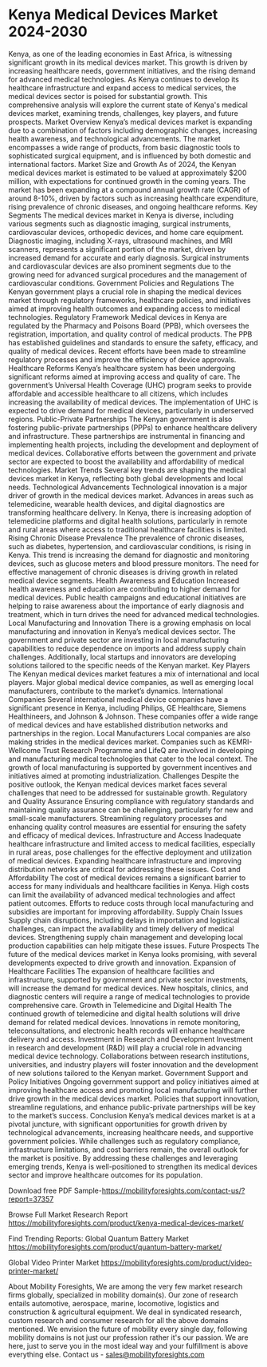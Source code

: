 # Kenya Medical Devices Market 2024-2030
Kenya, as one of the leading economies in East Africa, is witnessing significant growth in its medical devices market. This growth is driven by increasing healthcare needs, government initiatives, and the rising demand for advanced medical technologies. As Kenya continues to develop its healthcare infrastructure and expand access to medical services, the medical devices sector is poised for substantial growth. This comprehensive analysis will explore the current state of Kenya's medical devices market, examining trends, challenges, key players, and future prospects.
Market Overview
Kenya’s medical devices market is expanding due to a combination of factors including demographic changes, increasing health awareness, and technological advancements. The market encompasses a wide range of products, from basic diagnostic tools to sophisticated surgical equipment, and is influenced by both domestic and international factors.
Market Size and Growth
As of 2024, the Kenyan medical devices market is estimated to be valued at approximately $200 million, with expectations for continued growth in the coming years. The market has been expanding at a compound annual growth rate (CAGR) of around 8-10%, driven by factors such as increasing healthcare expenditure, rising prevalence of chronic diseases, and ongoing healthcare reforms.
Key Segments
The medical devices market in Kenya is diverse, including various segments such as diagnostic imaging, surgical instruments, cardiovascular devices, orthopedic devices, and home care equipment. Diagnostic imaging, including X-rays, ultrasound machines, and MRI scanners, represents a significant portion of the market, driven by increased demand for accurate and early diagnosis. Surgical instruments and cardiovascular devices are also prominent segments due to the growing need for advanced surgical procedures and the management of cardiovascular conditions.
Government Policies and Regulations
The Kenyan government plays a crucial role in shaping the medical devices market through regulatory frameworks, healthcare policies, and initiatives aimed at improving health outcomes and expanding access to medical technologies.
Regulatory Framework
Medical devices in Kenya are regulated by the Pharmacy and Poisons Board (PPB), which oversees the registration, importation, and quality control of medical products. The PPB has established guidelines and standards to ensure the safety, efficacy, and quality of medical devices. Recent efforts have been made to streamline regulatory processes and improve the efficiency of device approvals.
Healthcare Reforms
Kenya’s healthcare system has been undergoing significant reforms aimed at improving access and quality of care. The government’s Universal Health Coverage (UHC) program seeks to provide affordable and accessible healthcare to all citizens, which includes increasing the availability of medical devices. The implementation of UHC is expected to drive demand for medical devices, particularly in underserved regions.
Public-Private Partnerships
The Kenyan government is also fostering public-private partnerships (PPPs) to enhance healthcare delivery and infrastructure. These partnerships are instrumental in financing and implementing health projects, including the development and deployment of medical devices. Collaborative efforts between the government and private sector are expected to boost the availability and affordability of medical technologies.
Market Trends
Several key trends are shaping the medical devices market in Kenya, reflecting both global developments and local needs.
Technological Advancements
Technological innovation is a major driver of growth in the medical devices market. Advances in areas such as telemedicine, wearable health devices, and digital diagnostics are transforming healthcare delivery. In Kenya, there is increasing adoption of telemedicine platforms and digital health solutions, particularly in remote and rural areas where access to traditional healthcare facilities is limited.
Rising Chronic Disease Prevalence
The prevalence of chronic diseases, such as diabetes, hypertension, and cardiovascular conditions, is rising in Kenya. This trend is increasing the demand for diagnostic and monitoring devices, such as glucose meters and blood pressure monitors. The need for effective management of chronic diseases is driving growth in related medical device segments.
Health Awareness and Education
Increased health awareness and education are contributing to higher demand for medical devices. Public health campaigns and educational initiatives are helping to raise awareness about the importance of early diagnosis and treatment, which in turn drives the need for advanced medical technologies.
Local Manufacturing and Innovation
There is a growing emphasis on local manufacturing and innovation in Kenya’s medical devices sector. The government and private sector are investing in local manufacturing capabilities to reduce dependence on imports and address supply chain challenges. Additionally, local startups and innovators are developing solutions tailored to the specific needs of the Kenyan market.
Key Players
The Kenyan medical devices market features a mix of international and local players. Major global medical device companies, as well as emerging local manufacturers, contribute to the market’s dynamics.
International Companies
Several international medical device companies have a significant presence in Kenya, including Philips, GE Healthcare, Siemens Healthineers, and Johnson & Johnson. These companies offer a wide range of medical devices and have established distribution networks and partnerships in the region.
Local Manufacturers
Local companies are also making strides in the medical devices market. Companies such as KEMRI-Wellcome Trust Research Programme and LifeQ are involved in developing and manufacturing medical technologies that cater to the local context. The growth of local manufacturing is supported by government incentives and initiatives aimed at promoting industrialization.
Challenges
Despite the positive outlook, the Kenyan medical devices market faces several challenges that need to be addressed for sustainable growth.
Regulatory and Quality Assurance
Ensuring compliance with regulatory standards and maintaining quality assurance can be challenging, particularly for new and small-scale manufacturers. Streamlining regulatory processes and enhancing quality control measures are essential for ensuring the safety and efficacy of medical devices.
Infrastructure and Access
Inadequate healthcare infrastructure and limited access to medical facilities, especially in rural areas, pose challenges for the effective deployment and utilization of medical devices. Expanding healthcare infrastructure and improving distribution networks are critical for addressing these issues.
Cost and Affordability
The cost of medical devices remains a significant barrier to access for many individuals and healthcare facilities in Kenya. High costs can limit the availability of advanced medical technologies and affect patient outcomes. Efforts to reduce costs through local manufacturing and subsidies are important for improving affordability.
Supply Chain Issues
Supply chain disruptions, including delays in importation and logistical challenges, can impact the availability and timely delivery of medical devices. Strengthening supply chain management and developing local production capabilities can help mitigate these issues.
Future Prospects
The future of the medical devices market in Kenya looks promising, with several developments expected to drive growth and innovation.
Expansion of Healthcare Facilities
The expansion of healthcare facilities and infrastructure, supported by government and private sector investments, will increase the demand for medical devices. New hospitals, clinics, and diagnostic centers will require a range of medical technologies to provide comprehensive care.
Growth in Telemedicine and Digital Health
The continued growth of telemedicine and digital health solutions will drive demand for related medical devices. Innovations in remote monitoring, teleconsultations, and electronic health records will enhance healthcare delivery and access.
Investment in Research and Development
Investment in research and development (R&D) will play a crucial role in advancing medical device technology. Collaborations between research institutions, universities, and industry players will foster innovation and the development of new solutions tailored to the Kenyan market.
Government Support and Policy Initiatives
Ongoing government support and policy initiatives aimed at improving healthcare access and promoting local manufacturing will further drive growth in the medical devices market. Policies that support innovation, streamline regulations, and enhance public-private partnerships will be key to the market’s success.
Conclusion
Kenya’s medical devices market is at a pivotal juncture, with significant opportunities for growth driven by technological advancements, increasing healthcare needs, and supportive government policies. While challenges such as regulatory compliance, infrastructure limitations, and cost barriers remain, the overall outlook for the market is positive. By addressing these challenges and leveraging emerging trends, Kenya is well-positioned to strengthen its medical devices sector and improve healthcare outcomes for its population.

Download free PDF Sample-https://mobilityforesights.com/contact-us/?report=37357


Browse Full Market Research Report 
https://mobilityforesights.com/product/kenya-medical-devices-market/


Find Trending Reports:
Global Quantum Battery Market
https://mobilityforesights.com/product/quantum-battery-market/

Global Video Printer Market
https://mobilityforesights.com/product/video-printer-market/


About Mobility Foresights,
We are among the very few market research firms globally, specialized in mobility domain(s). Our zone of research entails automotive, aerospace, marine, locomotive, logistics and construction & agricultural equipment. We deal in syndicated research, custom research and consumer research for all the above domains mentioned.
We envision the future of mobility every single day, following mobility domains is not just our profession rather it's our passion. We are here, just to serve you in the most ideal way and your fulfillment is above everything else. Contact us -  sales@mobilityforesights.com 

